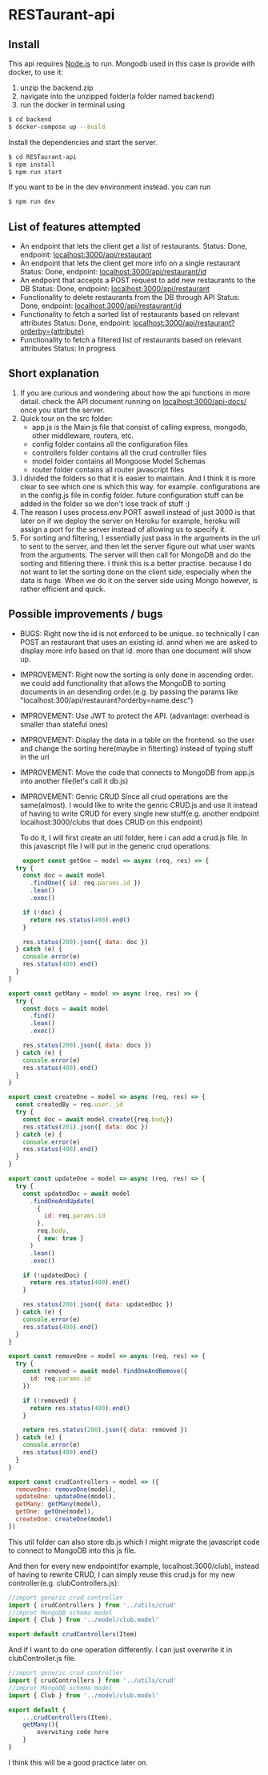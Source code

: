 # RESTaurant-api
## Install
This api requires [Node.js](https://nodejs.org/) to run.
Mongodb used in this case is provide with docker, to use it: 
1. unzip the backend.zip
2. navigate into the unzipped folder(a folder named backend)
2. run the docker in terminal using 
```sh
$ cd backend
$ docker-compose up --build
```


Install the dependencies and start the server.
```sh
$ cd RESTaurant-api
$ npm install
$ npm run start
```
If you want to be in the dev environment instead. you can run
```sh
$ npm run dev
```

## List of features attempted
- An endpoint that lets the client get a list of restaurants. 
    Status: Done, endpoint: [localhost:3000/api/restaurant](localhost:3000/api/restaurant)
- An endpoint that lets the client get more info on a single restaurant
    Status: Done, endpoint: [localhost:3000/api/restaurant/id](localhost:3000/api/restaurant/1)
- An endpoint that accepts a POST request to add new restaurants to the DB
    Status: Done, endpoint: [localhost:3000/api/restaurant](localhost:3000/api/restaurant)
- Functionality to delete restaurants from the DB through API
    Status: Done, endpoint: [localhost:3000/api/restaurant/id](localhost:3000/api/restaurant/id)
- Functionality to fetch a sorted list of restaurants based on relevant attributes
    Status: Done, endpoint: [localhost:3000/api/restaurant?orderby={attribute}](localhost:3000/api/restaurant?orderby={attribute})
- Functionality to fetch a filtered list of restaurants based on relevant attributes
    Status: In progress

## Short explanation
1. If you are curious and wondering about how the api functions in more detail. check the API document running on [localhost:3000/api-docs/](http://localhost:3000/api-docs/) once you start the server.
2. Quick tour on the src folder: 
    -   app.js is the Main js file that consist of calling express, mongodb, other middleware, routers, etc.
    -   config folder contains all the configuration files
    -   controllers folder contains all the crud controller files
    -   model folder contains all Mongoose Model Schemas
    -   router folder contains all router javascript files
3. I divided the folders so that it is easier to maintain. And I think it is more clear to see which one is which this way. for example. configurations are in the config.js file in config folder. future configuration stuff can be added in the folder so we don't lose track of stuff :)
4. The reason I uses process.env.PORT aswell instead of just 3000 is that later on if we deploy the server on Heroku for example, heroku will assign a port for the server instead of allowing us to specify it.
5. For sorting and filtering, I essentially just pass in the arguments in the url to sent to the server, and then let the server figure out what user wants from the arguments. The server will then call for MongoDB and do the sorting and fitlering there. I think this is a better practise. because I do not want to let the sorting done on the client side, especially when the data is huge. When we do it on the server side using Mongo however, is rather efficient and quick. 
## Possible improvements / bugs
- BUGS: Right now the id is not enforced to be unique. so technically I can POST an restaurant that uses an existing id. annd when we are asked to display more info based on that id. more than one document will show up.
- IMPROVEMENT: Right now the sorting is only done in ascending order. we could add functionality that allows the MongoDB to sorting documents in an desending order.(e.g. by passing the params like "localhost:300/api/restaurant?orderby=name.desc") 
- IMPROVEMENT: Use JWT to protect the API. (advantage: overhead is smaller than stateful ones)
- IMPROVEMENT: Display the data in a table on the frontend. so the user and change the sorting here(maybe in filterting) instead of typing stuff in the url
- IMPROVEMENT: Move the code that connects to MongoDB from app.js into another file(let's call it db.js)  
- IMPROVEMENT: Genric CRUD 
    Since all crud operations are the same(almost). I would like to write the genric CRUD.js and use it instead of having to write CRUD for every single new stuff(e.g. another endpoint localhost:3000/clubs that does CRUD on this endpoint)

    To do it, I will first create an util folder, here i can add a crud.js file. In this javascript file I will put in the generic crud operations:
```js
    export const getOne = model => async (req, res) => {
  try {
    const doc = await model
      .findOne({ id: req.params.id })
      .lean()
      .exec()

    if (!doc) {
      return res.status(400).end()
    }

    res.status(200).json({ data: doc })
  } catch (e) {
    console.error(e)
    res.status(400).end()
  }
}

export const getMany = model => async (req, res) => {
  try {
    const docs = await model
      .find()
      .lean()
      .exec()

    res.status(200).json({ data: docs })
  } catch (e) {
    console.error(e)
    res.status(400).end()
  }
}

export const createOne = model => async (req, res) => {
  const createdBy = req.user._id
  try {
    const doc = await model.create({req.body})
    res.status(201).json({ data: doc })
  } catch (e) {
    console.error(e)
    res.status(400).end()
  }
}

export const updateOne = model => async (req, res) => {
  try {
    const updatedDoc = await model
      .findOneAndUpdate(
        {
          id: req.params.id
        },
        req.body,
        { new: true }
      )
      .lean()
      .exec()

    if (!updatedDoc) {
      return res.status(400).end()
    }

    res.status(200).json({ data: updatedDoc })
  } catch (e) {
    console.error(e)
    res.status(400).end()
  }
}

export const removeOne = model => async (req, res) => {
  try {
    const removed = await model.findOneAndRemove({
      id: req.params.id
    })

    if (!removed) {
      return res.status(400).end()
    }

    return res.status(200).json({ data: removed })
  } catch (e) {
    console.error(e)
    res.status(400).end()
  }
}

export const crudControllers = model => ({
  removeOne: removeOne(model),
  updateOne: updateOne(model),
  getMany: getMany(model),
  getOne: getOne(model),
  createOne: createOne(model)
})
```

   This util folder can also store db.js which I might migrate the javascript code to connect to MongoDB into this js file.
   
   And then for every new endpoint(for example, localhost:3000/club), instead of having to rewrite CRUD, I can simply reuse this crud.js for my new controller(e.g. clubControllers.js):

```js
//import generic crud controller
import { crudControllers } from '../utils/crud'
//improt MongoDB schema model
import { Club } from '../model/club.model' 

export default crudControllers(Item)
```   

  And if I want to do one operation differently. I can just overwrite it in clubController.js file. 
  
```js
//import generic crud controller
import { crudControllers } from '../utils/crud'
//improt MongoDB schema model
import { Club } from '../model/club.model' 

export default {
    ...crudControllers(Item),
    getMany(){
        overwiting code here
    }
}
```

I think this will be a good practice later on. 
